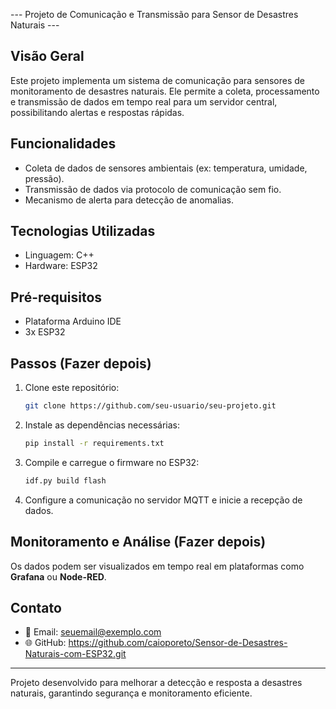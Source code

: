 --- Projeto de Comunicação e Transmissão para Sensor de Desastres Naturais ---

## Visão Geral 

Este projeto implementa um sistema de comunicação para sensores de monitoramento de desastres naturais. Ele permite a coleta, processamento e transmissão de dados em tempo real para um servidor central, possibilitando alertas e respostas rápidas.

## Funcionalidades

- Coleta de dados de sensores ambientais (ex: temperatura, umidade, pressão).
- Transmissão de dados via protocolo de comunicação sem fio.
- Mecanismo de alerta para detecção de anomalias.

## Tecnologias Utilizadas

- Linguagem: C++
- Hardware: ESP32

## Pré-requisitos

- Plataforma Arduino IDE 
- 3x ESP32

## Passos (Fazer depois)

1. Clone este repositório:
   ```sh
   git clone https://github.com/seu-usuario/seu-projeto.git
   ```
2. Instale as dependências necessárias:
   ```sh
   pip install -r requirements.txt
   ```
3. Compile e carregue o firmware no ESP32:
   ```sh
   idf.py build flash
   ```
4. Configure a comunicação no servidor MQTT e inicie a recepção de dados.

## Monitoramento e Análise (Fazer depois)

Os dados podem ser visualizados em tempo real em plataformas como **Grafana** ou **Node-RED**.

## Contato

- 📧 Email: [seuemail@exemplo.com](mailto\:seuemail@exemplo.com)
- 🌐 GitHub: https://github.com/caioporeto/Sensor-de-Desastres-Naturais-com-ESP32.git

---

Projeto desenvolvido para melhorar a detecção e resposta a desastres naturais, garantindo segurança e monitoramento eficiente.

